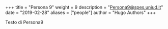 +++
title = "Persona 9"
weight = 9
description = "Persona9@spes.uniud.it"
date = "2019-02-28"
aliases = ["people"]
author = "Hugo Authors"
+++


Testo di Persona9
